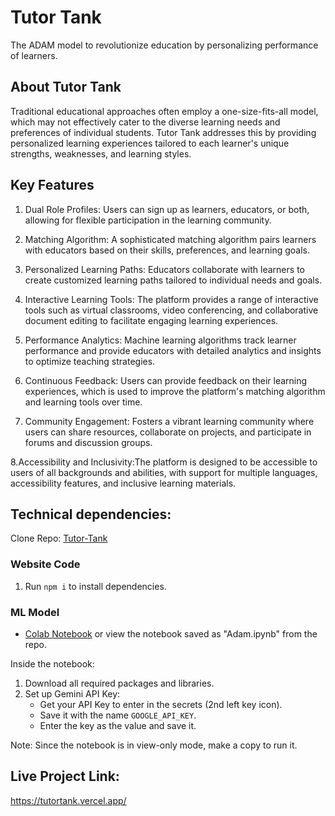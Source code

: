# Tutor Tank
The ADAM model to revolutionize education by personalizing performance of learners.

## About Tutor Tank
Traditional educational approaches often employ a one-size-fits-all model, which may not effectively cater to the diverse learning needs and preferences of individual students. Tutor Tank addresses this by providing personalized learning experiences tailored to each learner's unique strengths, weaknesses, and learning styles.


## Key Features


1. Dual Role Profiles: Users can sign up as learners, educators, or both, allowing for flexible participation in the learning community.

2. Matching Algorithm: A sophisticated matching algorithm pairs learners with educators based on their skills, preferences, and learning goals.

3. Personalized Learning Paths: Educators collaborate with learners to create customized learning paths tailored to individual needs and goals.

4. Interactive Learning Tools: The platform provides a range of interactive tools such as virtual classrooms, video conferencing, and collaborative document editing to facilitate engaging learning experiences.

5. Performance Analytics: Machine learning algorithms track learner performance and provide educators with detailed analytics and insights to optimize teaching strategies.

6. Continuous Feedback: Users can provide feedback on their learning experiences, which is used to improve the platform's matching algorithm and learning tools over time.

7. Community Engagement: Fosters a vibrant learning community where users can share resources, collaborate on projects, and participate in forums and discussion groups.

8.Accessibility and Inclusivity:The platform is designed to be accessible to users of all backgrounds and abilities, with support for multiple languages, accessibility features, and inclusive learning materials.


## Technical dependencies:

Clone Repo: [Tutor-Tank](https://github.com/aggrhythm/Tutor-Tank.git)

### Website Code
1. Run `npm i` to install dependencies.

### ML Model
- [Colab Notebook](https://colab.research.google.com/drive/10hSr7wpMQNPmS76F60IiNK9UN8dNSILe?usp=sharing) or view the notebook saved as "Adam.ipynb" from the repo.

Inside the notebook:
1. Download all required packages and libraries.
2. Set up Gemini API Key:
    - Get your API Key to enter in the secrets (2nd left key icon).
    - Save it with the name `GOOGLE_API_KEY`.
    - Enter the key as the value and save it.
    
Note: Since the notebook is in view-only mode, make a copy to run it.

## Live Project Link: 

https://tutortank.vercel.app/




